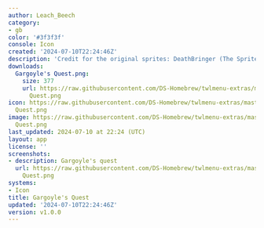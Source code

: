 ```yaml
---
author: Leach_Beech
category:
- gb
color: '#3f3f3f'
console: Icon
created: '2024-07-10T22:24:46Z'
description: 'Credit for the original sprites: DeathBringer (The Spriter''s Resource)'
downloads:
  Gargoyle's Quest.png:
    size: 377
    url: https://raw.githubusercontent.com/DS-Homebrew/twlmenu-extras/master/_nds/TWiLightMenu/icons/Gargoyle's
      Quest.png
icon: https://raw.githubusercontent.com/DS-Homebrew/twlmenu-extras/master/_nds/TWiLightMenu/icons/Gargoyle's
  Quest.png
image: https://raw.githubusercontent.com/DS-Homebrew/twlmenu-extras/master/_nds/TWiLightMenu/icons/Gargoyle's
  Quest.png
last_updated: 2024-07-10 at 22:24 (UTC)
layout: app
license: ''
screenshots:
- description: Gargoyle's quest
  url: https://raw.githubusercontent.com/DS-Homebrew/twlmenu-extras/master/_nds/TWiLightMenu/icons/Gargoyle's
    Quest.png
systems:
- Icon
title: Gargoyle's Quest
updated: '2024-07-10T22:24:46Z'
version: v1.0.0
---
```

